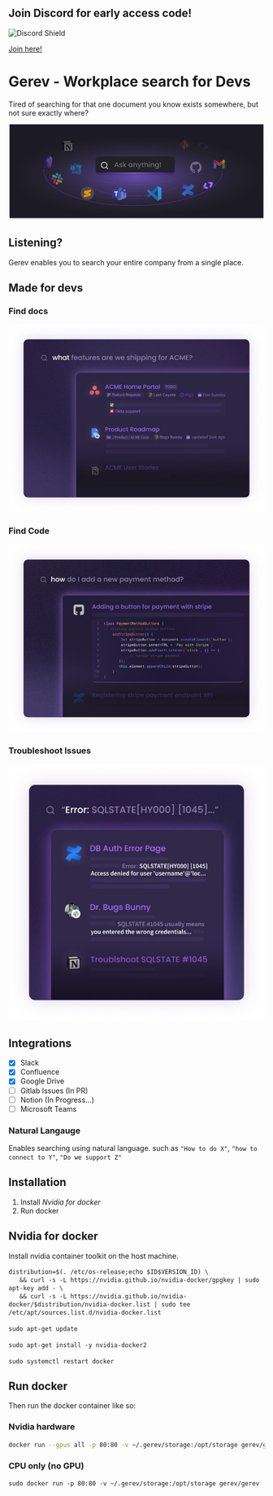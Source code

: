 ## Join Discord for early access code!

![Discord Shield](https://discordapp.com/api/guilds/1060085859497549844/widget.png?style=shield)  

[Join here!](https://discord.gg/zZZrUBZd)
# Gerev - Workplace search for Devs


Tired of searching for that one document you know exists somewhere, but not sure exactly where?

![first image](./images/Everything.png)

## Listening?
Gerev enables you to search your entire company from a single place.

## Made for devs
### Find docs
![second image](./images/product-example.png)

### Find Code
![third image](./images/CodeCard.png)

### Troubleshoot Issues
![fourth image](./images/sql-card.png)

## Integrations
 - [x] Slack
 - [x] Confluence
 - [x] Google Drive
 - [ ] Gitlab Issues (In PR)
 - [ ] Notion (In Progress...)
 - [ ] Microsoft Teams
 
### Natural Langauge
Enables searching using natural language. such as `"How to do X"`, `"how to connect to Y"`, `"Do we support Z"`

## Installation
1. Install *Nvidia for docker* 
2. Run docker
 
## Nvidia for docker
Install nvidia container toolkit on the host machine.

```
distribution=$(. /etc/os-release;echo $ID$VERSION_ID) \
   && curl -s -L https://nvidia.github.io/nvidia-docker/gpgkey | sudo apt-key add - \
   && curl -s -L https://nvidia.github.io/nvidia-docker/$distribution/nvidia-docker.list | sudo tee /etc/apt/sources.list.d/nvidia-docker.list
   
sudo apt-get update

sudo apt-get install -y nvidia-docker2

sudo systemctl restart docker
```


## Run docker
Then run the docker container like so:

### Nvidia hardware
```bash
docker run --gpus all -p 80:80 -v ~/.gerev/storage:/opt/storage gerev/gerev
```

### CPU only (no GPU)
```
sudo docker run -p 80:80 -v ~/.gerev/storage:/opt/storage gerev/gerev
```
